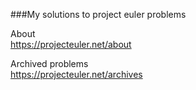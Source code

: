 ###My solutions to project euler problems

About  
https://projecteuler.net/about  
  
Archived problems  
https://projecteuler.net/archives  